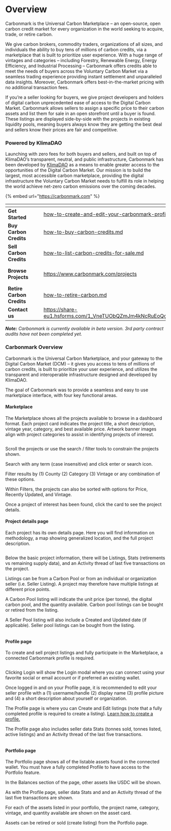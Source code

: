 # Overview

Carbonmark is the Universal Carbon Marketplace – an open-source, open carbon credit market for every organization in the world seeking to acquire, trade, or retire carbon.

We give carbon brokers, commodity traders, organizations of all sizes, and individuals the ability to buy tens of millions of carbon credits, via a marketplace that is built to prioritize user experience. With a huge range of vintages and categories – including Forestry, Renewable Energy, Energy Efficiency, and Industrial Processing – Carbonmark offers credits able to meet the needs of buyers across the Voluntary Carbon Market via a seamless trading experience providing instant settlement and unparalleled data insights. Moreover, Carbonmark offers best-in-the-market pricing with no additional transaction fees.

If you’re a seller looking for buyers, we give project developers and holders of digital carbon unprecedented ease of access to the Digital Carbon Market. Carbonmark allows sellers to assign a specific price to their carbon assets and list them for sale in an open storefront until a buyer is found. These listings are displayed side-by-side with the projects in existing liquidity pools, meaning buyers always know they are getting the best deal and sellers know their prices are fair and competitive.

### Powered by KlimaDAO

Launching with zero fees for both buyers and sellers, and built on top of KlimaDAO’s transparent, neutral, and public infrastructure, Carbonmark has been developed by [KlimaDAO](https://klimadao.finance) as a means to enable greater access to the opportunities of the Digital Carbon Market. Our mission is to build the largest, most accessible carbon marketplace, providing the digital infrastructure the Voluntary Carbon Market needs to fulfill its role in helping the world achieve net-zero carbon emissions over the coming decades.

{% embed url="https://carbonmark.com" %}

<table data-view="cards"><thead><tr><th></th><th data-hidden></th><th data-hidden></th><th data-hidden data-card-target data-type="content-ref"></th><th data-hidden data-card-cover data-type="files"></th></tr></thead><tbody><tr><td><strong>Get Started</strong></td><td></td><td></td><td><a href="get-started/how-to-create-and-edit-your-carbonmark-profile.md">how-to-create-and-edit-your-carbonmark-profile.md</a></td><td><a href=".gitbook/assets/Category=Forestry, Size=Card.png">Category=Forestry, Size=Card.png</a></td></tr><tr><td><strong>Buy Carbon Credits</strong></td><td></td><td></td><td><a href="get-started/how-to-buy-carbon-credits.md">how-to-buy-carbon-credits.md</a></td><td><a href=".gitbook/assets/Category=Agriculture, Size=Card.png">Category=Agriculture, Size=Card.png</a></td></tr><tr><td><strong>Sell Carbon Credits</strong></td><td></td><td></td><td><a href="get-started/how-to-list-carbon-credits-for-sale.md">how-to-list-carbon-credits-for-sale.md</a></td><td><a href=".gitbook/assets/Category=Energy Efficiency, Size=Card.png">Category=Energy Efficiency, Size=Card.png</a></td></tr><tr><td><strong>Browse Projects</strong></td><td></td><td></td><td><a href="https://www.carbonmark.com/projects">https://www.carbonmark.com/projects</a></td><td><a href=".gitbook/assets/Category=Other Nature Based, Size=Card.png">Category=Other Nature Based, Size=Card.png</a></td></tr><tr><td><strong>Retire Carbon Credits</strong></td><td></td><td></td><td><a href="how-to-retire-carbon.md">how-to-retire-carbon.md</a></td><td><a href=".gitbook/assets/Category=Renewable Energy, Size=Card.png">Category=Renewable Energy, Size=Card.png</a></td></tr><tr><td><strong>Contact us</strong></td><td></td><td></td><td><a href="https://share-eu1.hsforms.com/1_VneTUObQZmJm4kNcRuEoQg3axk">https://share-eu1.hsforms.com/1_VneTUObQZmJm4kNcRuEoQg3axk</a></td><td><a href=".gitbook/assets/carbonmark-logo (1).jpg">carbonmark-logo (1).jpg</a></td></tr></tbody></table>

_**Note:** Carbonmark is currently available in beta version. 3rd party contract audits have not been completed yet._

### Carbonmark Overview

Carbonmark is the Universal Carbon Marketplace, and your gateway to the Digital Carbon Market (DCM) – it gives you access to tens of millions of carbon credits, is built to prioritize your user experience, and utilizes the transparent and interoperable infrastructure designed and developed by KlimaDAO.

The goal of Carbonmark was to provide a seamless and easy to use marketplace interface, with four key functional areas.

#### Marketplace

The Marketplace shows all the projects available to browse in a dashboard format. Each project card indicates the project title, a short description, vintage year, category, and best available price. Artwork banner images align with project categories to assist in identifying projects of interest.

<figure><img src="https://www.carbonmark.com/_next/image?url=https%3A%2F%2Fcdn.sanity.io%2Fimages%2Fdk34t4vc%2Fproduction%2Faa8be41298ed2c6493df55b5288c83f4737f4dab-2732x1060.png&#x26;w=1920&#x26;q=75" alt=""><figcaption></figcaption></figure>

Scroll the projects or use the search / filter tools to constrain the projects shown.

Search with any term (case insensitive) and click enter or search icon.

Filter results by (1) County (2) Category (3) Vintage or any combination of these options.

Within Filters, the projects can also be sorted with options for Price, Recently Updated, and Vintage.

Once a project of interest has been found, click the card to see the project details.

#### Project details page

Each project has its own details page. Here you will find information on methodology, a map showing generalized location, and the full project description.

<figure><img src="https://www.carbonmark.com/_next/image?url=https%3A%2F%2Fcdn.sanity.io%2Fimages%2Fdk34t4vc%2Fproduction%2F2d71ed985826e398f915a8c32523041afd8460d0-2092x1268.png&#x26;w=1920&#x26;q=75" alt=""><figcaption></figcaption></figure>

Below the basic project information, there will be Listings, Stats (retirements vs remaining supply data), and an Activity thread of last five transactions on the project.

Listings can be from a Carbon Pool or from an individual or organization seller (i.e. Seller Listing). A project may therefore have multiple listings at different price points.

A Carbon Pool listing will indicate the unit price (per tonne), the digital carbon pool, and the quantity available. Carbon pool listings can be bought or retired from the listing.

A Seller Pool listing will also include a Created and Updated date (if applicable). Seller pool listings can be bought from the listing.

<figure><img src="https://www.carbonmark.com/_next/image?url=https%3A%2F%2Fcdn.sanity.io%2Fimages%2Fdk34t4vc%2Fproduction%2F7324a634d3e694a750f5dd752f1650449422655d-2114x1338.png&#x26;w=1920&#x26;q=75" alt=""><figcaption></figcaption></figure>

#### Profile page

To create and sell project listings and fully participate in the Marketplace, a connected Carbonmark profile is required.

<figure><img src="https://www.carbonmark.com/_next/image?url=https%3A%2F%2Fcdn.sanity.io%2Fimages%2Fdk34t4vc%2Fproduction%2F0de5a392c23d6c173ddc4ebe8e799ea14ab980d7-2048x926.png&#x26;w=1920&#x26;q=75" alt=""><figcaption></figcaption></figure>

Clicking Login will show the Login modal where you can connect using your favorite social or email account or if preferred an existing wallet.

Once logged in and on your Profile page, it is recommended to edit your seller profile with a (1) username/handle (2) display name (3) profile picture and (4) a short description about yourself or organization.

The Profile page is where you can Create and Edit listings (note that a fully completed profile is required to create a listing). [Learn how to create a profile.](get-started/how-to-create-and-edit-your-carbonmark-profile.md)

The Profile page also includes seller data Stats (tonnes sold, tonnes listed, active listings) and an Activity thread of the last five transactions.

<figure><img src="https://www.carbonmark.com/_next/image?url=https%3A%2F%2Fcdn.sanity.io%2Fimages%2Fdk34t4vc%2Fproduction%2F6d605918447a3d0fe2d67acaefa861157bc701cd-2134x1392.png&#x26;w=1920&#x26;q=75" alt=""><figcaption></figcaption></figure>

#### Portfolio page

The Portfolio page shows all of the listable assets found in the connected wallet. You must have a fully completed Profile to have access to the Portfolio feature.

In the Balances section of the page, other assets like USDC will be shown.

As with the Profile page, seller data Stats and and an Activity thread of the last five transactions are shown.

For each of the assets listed in your portfolio, the project name, category, vintage, and quantity available are shown on the asset card.

Assets can be retired or sold (create listing) from the Portfolio page.

<figure><img src="https://www.carbonmark.com/_next/image?url=https%3A%2F%2Fcdn.sanity.io%2Fimages%2Fdk34t4vc%2Fproduction%2F9a7099542ed7d1f594071fa462b12d197ad05516-2106x1398.png&#x26;w=1920&#x26;q=75" alt=""><figcaption></figcaption></figure>
